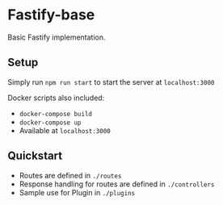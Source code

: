 # Fastify-base
Basic Fastify implementation.


## Setup
Simply run `npm run start` to start the server at `localhost:3000`

Docker scripts also included:
* `docker-compose build`
* `docker-compose up`
* Available at `localhost:3000`

## Quickstart
* Routes are defined in `./routes`
* Response handling for routes are defined in `./controllers`
* Sample use for Plugin in `./plugins`
